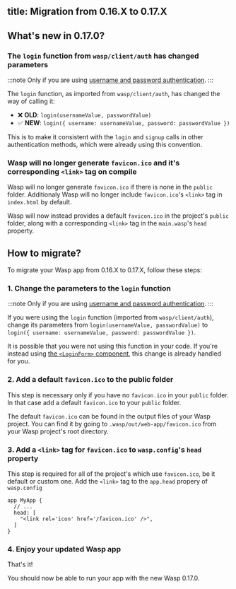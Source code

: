 ## title: Migration from 0.16.X to 0.17.X

## What's new in 0.17.0?

### The `login` function from `wasp/client/auth` has changed parameters

:::note
Only if you are using [username and password authentication](../auth/username-and-pass.md).
:::

The `login` function, as imported from `wasp/client/auth`, has changed
the way of calling it:

- ❌ **OLD**: `login(usernameValue, passwordValue)`
- ✅ **NEW**: `login({ username: usernameValue, password: passwordValue })`

This is to make it consistent with the `login` and `signup` calls in other
authentication methods, which were already using this convention.

### Wasp will no longer generate `favicon.ico` and it's corresponding `<link>` tag on compile

Wasp will no longer generate `favicon.ico` if there is none in the `public` folder.
Additionaly Wasp will no longer include `favicon.ico`'s `<link>` tag in `index.html` by default.

Wasp will now instead provides a default `favicon.ico` in the project's `public` folder, along with a corresponding `<link>` tag in the `main.wasp`'s `head` property.

## How to migrate?

To migrate your Wasp app from 0.16.X to 0.17.X, follow these steps:

### 1. Change the parameters to the `login` function

:::note
Only if you are using [username and password authentication](../auth/username-and-pass.md).
:::

If you were using the `login` function (imported from `wasp/client/auth`),
change its parameters from `login(usernameValue, passwordValue)` to
`login({ username: usernameValue, password: passwordValue })`.

It is possible that you were not using this function in your code.
If you're instead using [the `<LoginForm>` component](../auth/ui.md#login-form),
this change is already handled for you.

### 2. Add a default `favicon.ico` to the public folder

This step is necessary only if you have no `favicon.ico` in your `public` folder.
In that case add a default `favicon.ico` to your `public` folder.

The default `favicon.ico` can be found in the output files of your Wasp project.
You can find it by going to `.wasp/out/web-app/favicon.ico` from your Wasp project's root directory.

### 3. Add a `<link>` tag for `favicon.ico` to `wasp.config`'s `head` property

This step is required for all of the project's which use `favicon.ico`, be it default or custom one.
Add the `<link>` tag to the `app.head` propery of `wasp.config`

```wasp title="main.wasp
app MyApp {
  // ...
  head: [
    "<link rel='icon' href='/favicon.ico' />",
  ]
}
```

### 4. Enjoy your updated Wasp app

That's it!

You should now be able to run your app with the new Wasp 0.17.0.
